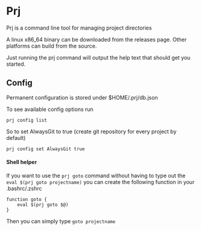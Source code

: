 # Prj

Prj is a command line tool for managing project directories

A linux x86_64 binary can be downloaded from the releases page. Other platforms can build from the source.

Just running the prj command will output the help text that should get you started.

## Config

Permanent configuration is stored under $HOME/.prj/db.json

To see available config options run

    prj config list
    
So to set AlwaysGit to true (create git repository for every project by default)

    prj config set AlwaysGit true


#### Shell helper

If you want to use the `prj goto` command without having to type out the `eval $(prj goto projectname)` you can create the following function in your .bashrc/.zshrc

    function goto {
        eval $(prj goto $@)
    }
    
Then you can simply type `goto projectname`
